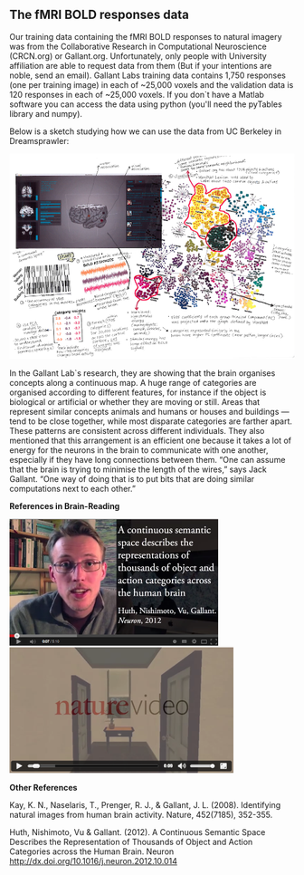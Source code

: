 ## The fMRI BOLD responses data

Our training data containing the fMRI BOLD responses to natural imagery was from the Collaborative Research in Computational Neuroscience (CRCN.org) or Gallant.org. Unfortunately, only people with University affiliation are able to request data from them (But if your intentions are noble, send an email). Gallant Labs training data contains 1,750 responses (one per training image) in each of ~25,000 voxels and the validation data is 120 responses in each of ~25,000 voxels. If you don`t have a Matlab software you can access the data using python (you'll need the pyTables library and numpy).

Below is a sketch studying how we can use the data from UC Berkeley in Dreamsprawler:



![fMRI BOLD Responses](../project_images/Data_UCBerkeley.png?raw=true "fMRI BOLD Responses")



In the Gallant Lab`s research, they are showing that the brain organises concepts along a continuous map. A huge range of categories are organised according to different features, for instance if the object is biological or artificial or whether they are moving or still. Areas that represent similar concepts animals and humans or houses and buildings —tend to be close together, while most disparate categories are farther apart. These patterns are consistent across different individuals. They also mentioned that this arrangement is an efficient one because it takes a lot of energy for the neurons in the brain to communicate with one another, especially if they have long connections between them. “One can assume that the brain is trying to minimise the length of the wires,” says Jack Gallant. “One way of doing that is to put bits that are doing similar computations next to each other.”



**References in Brain-Reading**

[![ScreenShot1](../project_images/ref_5.png?raw=true)](http://www.youtube.com/watch?v=u9nMfaWqkVE)
[![ScreenShot2](../project_images/ref_6.png?raw=true)](http://cdn.theguardian.tv/mainwebsite/2013/10/23/131023BrainDecoding-16x9.mp4)


**Other References**

Kay, K. N., Naselaris, T., Prenger, R. J., & Gallant, J. L. (2008). Identifying natural images from human brain activity. Nature, 452(7185), 352-355.

Huth, Nishimoto, Vu & Gallant. (2012). A Continuous Semantic Space Describes the Representation of Thousands of Object and Action Categories across the Human Brain. Neuron http://dx.doi.org/10.1016/j.neuron.2012.10.014

